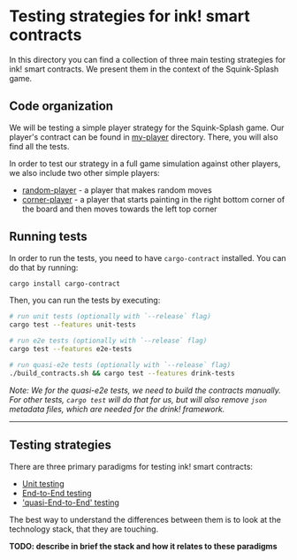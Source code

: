 # Testing strategies for ink! smart contracts

In this directory you can find a collection of three main testing strategies for ink! smart contracts.
We present them in the context of the Squink-Splash game.

## Code organization

We will be testing a simple player strategy for the Squink-Splash game.
Our player's contract can be found in [my-player](./my-player) directory.
There, you will also find all the tests.

In order to test our strategy in a full game simulation against other players, we also include two other simple players:
 - [random-player](./random-player) - a player that makes random moves
 - [corner-player](./corner-player) - a player that starts painting in the right bottom corner of the board and then moves towards the left top corner

## Running tests

In order to run the tests, you need to have `cargo-contract` installed.
You can do that by running:
```bash
cargo install cargo-contract
```

Then, you can run the tests by executing:
```bash
# run unit tests (optionally with `--release` flag)
cargo test --features unit-tests

# run e2e tests (optionally with `--release` flag)
cargo test --features e2e-tests

# run quasi-e2e tests (optionally with `--release` flag)
./build_contracts.sh && cargo test --features drink-tests
```

_Note: We for the quasi-e2e tests, we need to build the contracts manually.
For other tests, `cargo test` will do that for us, but will also remove `json` metadata files, which are needed for the drink! framework._

---

## Testing strategies

There are three primary paradigms for testing ink! smart contracts:
 - [Unit testing](./my-player/src/unit_tests.rs)
 - [End-to-End testing](./my-player/src/e2e_tests.rs)
 - ['quasi-End-to-End' testing](./my-player/src/drink_tests.rs)

The best way to understand the differences between them is to look at the technology stack, that they are touching.

**TODO: describe in brief the stack and how it relates to these paradigms**
